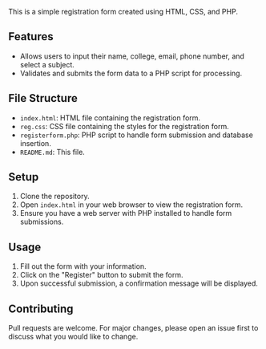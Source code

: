 This is a simple registration form created using HTML, CSS, and PHP.

## Features
- Allows users to input their name, college, email, phone number, and select a subject.
- Validates and submits the form data to a PHP script for processing.

## File Structure
- `index.html`: HTML file containing the registration form.
- `reg.css`: CSS file containing the styles for the registration form.
- `registerform.php`: PHP script to handle form submission and database insertion.
- `README.md`: This file.

## Setup
1. Clone the repository.
2. Open `index.html` in your web browser to view the registration form.
3. Ensure you have a web server with PHP installed to handle form submissions.

## Usage
1. Fill out the form with your information.
2. Click on the "Register" button to submit the form.
3. Upon successful submission, a confirmation message will be displayed.

## Contributing
Pull requests are welcome. For major changes, please open an issue first to discuss what you would like to change.


